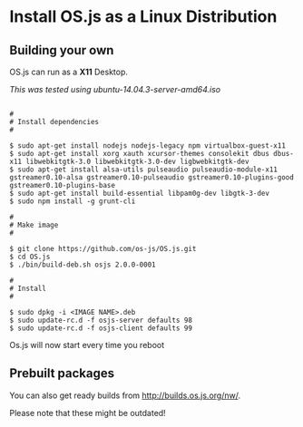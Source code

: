 # Install OS.js as a Linux Distribution

## Building your own

OS.js can run as a **X11** Desktop.

*This was tested using ubuntu-14.04.3-server-amd64.iso*

``` Shell

#
# Install dependencies
#

$ sudo apt-get install nodejs nodejs-legacy npm virtualbox-guest-x11
$ sudo apt-get install xorg xauth xcursor-themes consolekit dbus dbus-x11 libwebkitgtk-3.0 libwebkitgtk-3.0-dev ligbwebkitgtk-dev 
$ sudo apt-get install alsa-utils pulseaudio pulseaudio-module-x11 gstreamer0.10-alsa gstreamer0.10-pulseaudio gstreamer0.10-plugins-good gstreamer0.10-plugins-base
$ sudo apt-get install build-essential libpam0g-dev libgtk-3-dev
$ sudo npm install -g grunt-cli

#
# Make image
#

$ git clone https://github.com/os-js/OS.js.git
$ cd OS.js
$ ./bin/build-deb.sh osjs 2.0.0-0001

#
# Install
#

$ sudo dpkg -i <IMAGE NAME>.deb
$ sudo update-rc.d -f osjs-server defaults 98
$ sudo update-rc.d -f osjs-client defaults 99

```

Os.js will now start every time you reboot

## Prebuilt packages

You can also get ready builds from http://builds.os.js.org/nw/.

Please note that these might be outdated!
